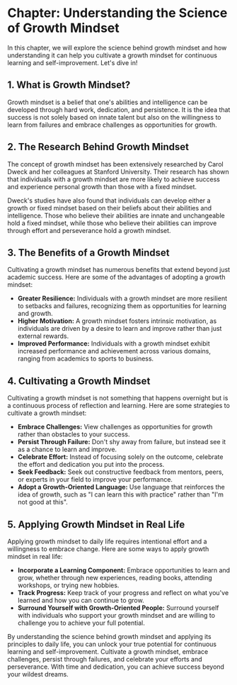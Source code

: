 Chapter: Understanding the Science of Growth Mindset
====================================================

In this chapter, we will explore the science behind growth mindset and how understanding it can help you cultivate a growth mindset for continuous learning and self-improvement. Let's dive in!

**1. What is Growth Mindset?**
------------------------------

Growth mindset is a belief that one's abilities and intelligence can be developed through hard work, dedication, and persistence. It is the idea that success is not solely based on innate talent but also on the willingness to learn from failures and embrace challenges as opportunities for growth.

**2. The Research Behind Growth Mindset**
-----------------------------------------

The concept of growth mindset has been extensively researched by Carol Dweck and her colleagues at Stanford University. Their research has shown that individuals with a growth mindset are more likely to achieve success and experience personal growth than those with a fixed mindset.

Dweck's studies have also found that individuals can develop either a growth or fixed mindset based on their beliefs about their abilities and intelligence. Those who believe their abilities are innate and unchangeable hold a fixed mindset, while those who believe their abilities can improve through effort and perseverance hold a growth mindset.

**3. The Benefits of a Growth Mindset**
---------------------------------------

Cultivating a growth mindset has numerous benefits that extend beyond just academic success. Here are some of the advantages of adopting a growth mindset:

* **Greater Resilience:** Individuals with a growth mindset are more resilient to setbacks and failures, recognizing them as opportunities for learning and growth.
* **Higher Motivation:** A growth mindset fosters intrinsic motivation, as individuals are driven by a desire to learn and improve rather than just external rewards.
* **Improved Performance:** Individuals with a growth mindset exhibit increased performance and achievement across various domains, ranging from academics to sports to business.

**4. Cultivating a Growth Mindset**
-----------------------------------

Cultivating a growth mindset is not something that happens overnight but is a continuous process of reflection and learning. Here are some strategies to cultivate a growth mindset:

* **Embrace Challenges:** View challenges as opportunities for growth rather than obstacles to your success.
* **Persist Through Failure:** Don't shy away from failure, but instead see it as a chance to learn and improve.
* **Celebrate Effort:** Instead of focusing solely on the outcome, celebrate the effort and dedication you put into the process.
* **Seek Feedback:** Seek out constructive feedback from mentors, peers, or experts in your field to improve your performance.
* **Adopt a Growth-Oriented Language:** Use language that reinforces the idea of growth, such as "I can learn this with practice" rather than "I'm not good at this".

**5. Applying Growth Mindset in Real Life**
-------------------------------------------

Applying growth mindset to daily life requires intentional effort and a willingness to embrace change. Here are some ways to apply growth mindset in real life:

* **Incorporate a Learning Component:** Embrace opportunities to learn and grow, whether through new experiences, reading books, attending workshops, or trying new hobbies.
* **Track Progress:** Keep track of your progress and reflect on what you've learned and how you can continue to grow.
* **Surround Yourself with Growth-Oriented People:** Surround yourself with individuals who support your growth mindset and are willing to challenge you to achieve your full potential.

By understanding the science behind growth mindset and applying its principles to daily life, you can unlock your true potential for continuous learning and self-improvement. Cultivate a growth mindset, embrace challenges, persist through failures, and celebrate your efforts and perseverance. With time and dedication, you can achieve success beyond your wildest dreams.
